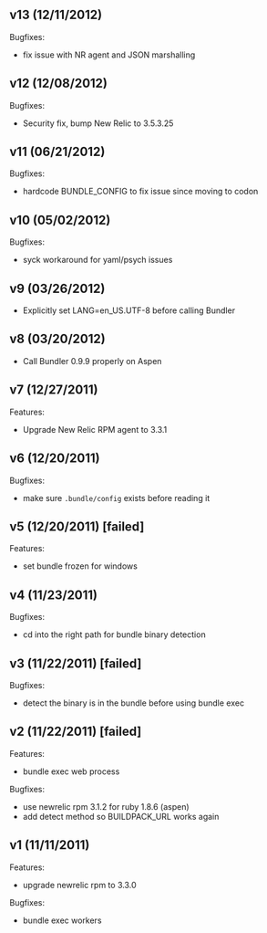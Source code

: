 ## v13 (12/11/2012)

Bugfixes:

* fix issue with NR agent and JSON marshalling

## v12 (12/08/2012)

Bugfixes:

* Security fix, bump New Relic to 3.5.3.25

## v11 (06/21/2012)

Bugfixes:

* hardcode BUNDLE_CONFIG to fix issue since moving to codon

## v10 (05/02/2012)

Bugfixes:

* syck workaround for yaml/psych issues

## v9 (03/26/2012)

* Explicitly set LANG=en_US.UTF-8 before calling Bundler

## v8 (03/20/2012)

* Call Bundler 0.9.9 properly on Aspen

## v7 (12/27/2011)

Features:

* Upgrade New Relic RPM agent to 3.3.1

## v6 (12/20/2011)

Bugfixes:

* make sure `.bundle/config` exists before reading it

## v5 (12/20/2011) [failed]

Features:

* set bundle frozen for windows

## v4 (11/23/2011)

Bugfixes:

* cd into the right path for bundle binary detection

## v3 (11/22/2011) [failed]

Bugfixes:

* detect the binary is in the bundle before using bundle exec

## v2 (11/22/2011) [failed]

Features:

* bundle exec web process

Bugfixes:

* use newrelic rpm 3.1.2 for ruby 1.8.6 (aspen)
* add detect method so BUILDPACK_URL works again

## v1 (11/11/2011)

Features:

* upgrade newrelic rpm to 3.3.0

Bugfixes:

* bundle exec workers
